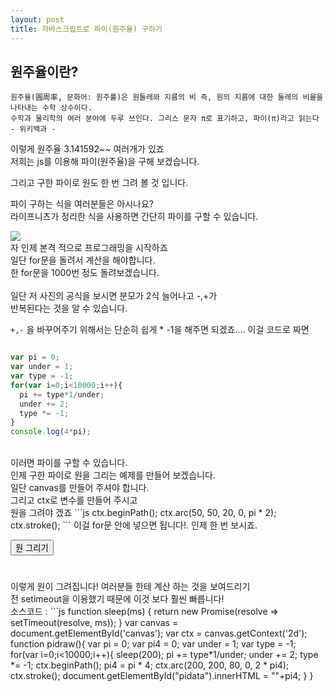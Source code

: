 ```yaml
---
layout: post
title: 자바스크립트로 파이(원주율) 구하기
---
```

## 원주율이란?
```
원주율(圓周率, 문화어: 원주률)은 원둘레와 지름의 비 즉, 원의 지름에 대한 둘레의 비율을 나타내는 수학 상수이다. 
수학과 물리학의 여러 분야에 두루 쓰인다. 그리스 문자 π로 표기하고, 파이(π)라고 읽는다
- 위키백과 - 
```
이렇게 원주율 3.141592~~ 여러개가 있죠<br>
저희는 js를 이용해 파이(원주율)을 구해 보겠습니다.<br>

그리고 구한 파이로 원도 한 번 그려 볼 것 입니다.

파이 구하는 식을 여러분들은 아시나요?<br>
라이프니츠가 정리한 식을 사용하면 간단히 파이를 구할 수 있습니다.<br>

<img src="https://user-images.githubusercontent.com/37399578/45587393-cbea2c80-b93f-11e8-8e25-1001276722a7.png">
<br>
자 인제 본격 적으로 프로그래밍을 시작하죠<br>
일단 for문을 돌려서 계산을 해야합니다.<br>
한 for문을 1000번 정도 돌려보겠습니다.<br>
<br>
일단 저 사진의 공식을 보시면 분모가 2식 늘어나고 -,+가 <br>
반복된다는 것을 알 수 있습니다.<br>

`+,-` 을 바꾸어주기 위해서는 단순히 쉽게 * -1을 해주면 되겠죠....
이걸 코드로 짜면
```js

var pi = 0;
var under = 1;
var type = -1;
for(var i=0;i<10000;i++){
  pi += type*1/under;
  under += 2;
  type *= -1;
}
console.log(4*pi);
```
<br>
이러면 파이를 구할 수 있습니다.<br>
인제 구한 파이로 원을 그리는 예제를 만들어 보겠습니다.<br>
일단 canvas를 만들어 주셔야 합니다.<br>
그리고 ctx로 변수를 만들어 주시고<br>
원을 그려야 겠죠
```js
ctx.beginPath();
ctx.arc(50, 50, 20, 0, pi * 2);
ctx.stroke();
```
이걸 for문 안에 넣으면 됩니다!.
인제 한 번 보시죠.

<canvas id="canvas" width="400px;" height="400px;"></canvas>
<script type="text/javascript">
function sleep(ms) {
  return new Promise(resolve => setTimeout(resolve, ms));
}
var canvas = document.getElementById('canvas');
var ctx = canvas.getContext('2d');
function pidraw(){
  var pi = 0;
  var pi4 = 0;
  var under = 1;
  var type = -1;
  for(var i=0;i<10000;i++){
      setTimeout(function() {
        pi += type*1/under;
        under += 2;
        type *= -1;
        ctx.beginPath();
        pi4 = pi * 4;
        ctx.arc(200, 200, 80, 0, 2 * pi4);
        ctx.stroke();
      document.getElementById("pidata").innerHTML = ""+pi4;
    }, 100);
    
    
  }
}
</script>
<button onclick="pidraw()">원 그리기</button>
<h1 id="pidata"></h1>
이렇게 원이 그려집니다!
여러분들 한테 계산 하는 것을 보여드리기<br>
전 setimeout을 이용했기 때문에 이것 보다 훨씬 빠릅니다!<br>
소스코드 : 
```js
function sleep(ms) {
  return new Promise(resolve => setTimeout(resolve, ms));
}
var canvas = document.getElementById('canvas');
var ctx = canvas.getContext('2d');
function pidraw(){
  var pi = 0;
  var pi4 = 0;
  var under = 1;
  var type = -1;
  for(var i=0;i<10000;i++){
    sleep(200);
    pi += type*1/under;
    under += 2;
    type *= -1;
    ctx.beginPath();
    pi4 = pi * 4;
    ctx.arc(200, 200, 80, 0, 2 * pi4);
    ctx.stroke();
    document.getElementById("pidata").innerHTML = ""+pi4;
  }
}

```

